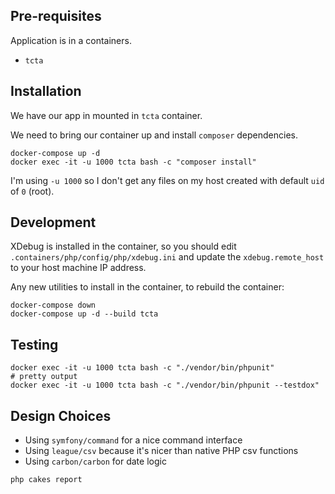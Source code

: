 ## Pre-requisites

Application is in a containers.

* `tcta`

 ## Installation

We have our app in mounted in `tcta` container.

We need to bring our container up and install `composer` dependencies.

```
docker-compose up -d
docker exec -it -u 1000 tcta bash -c "composer install"
```

I'm using `-u 1000` so I don't get any files on my host created with default `uid` of `0` (root).

## Development

XDebug is installed in the container, so you should edit `.containers/php/config/php/xdebug.ini` and update the `xdebug.remote_host` to your host machine IP address.

Any new utilities to install in the container, to rebuild the container:

```
docker-compose down
docker-compose up -d --build tcta
```

## Testing

```
docker exec -it -u 1000 tcta bash -c "./vendor/bin/phpunit"
# pretty output
docker exec -it -u 1000 tcta bash -c "./vendor/bin/phpunit --testdox"
```

## Design Choices

* Using `symfony/command` for a nice command interface 
* Using `league/csv` because it's nicer than native PHP csv functions
* Using `carbon/carbon` for date logic

```
php cakes report
```
